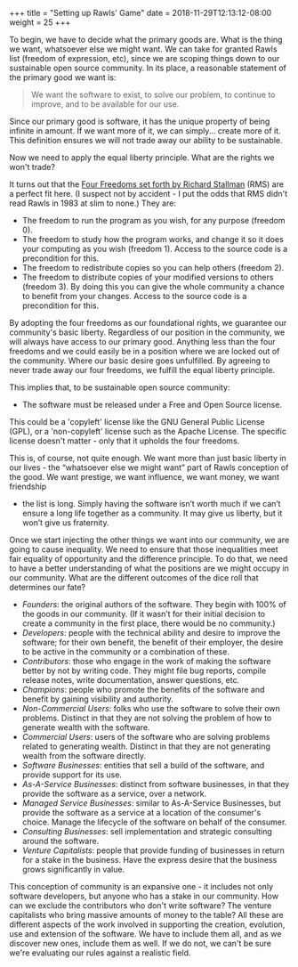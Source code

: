 +++
title = "Setting up Rawls' Game"
date = 2018-11-29T12:13:12-08:00
weight = 25 
+++

To begin, we have to decide what the primary goods are. What is the thing we
want, whatsoever else we might want. We can take for granted Rawls list
(freedom of expression, etc), since we are scoping things down to our
sustainable open source community. In its place, a reasonable statement of the
primary good we want is:

> We want the software to exist, to solve our problem, to continue to improve, and to be available for our use.

Since our primary good is software, it has the unique property of being
infinite in amount. If we want more of it, we can simply... create more of it.
This definition ensures we will not trade away our ability to be sustainable.

Now we need to apply the equal liberty principle. What are the rights we won't trade?

It turns out that the [Four Freedoms set forth by Richard
Stallman](https://www.gnu.org/philosophy/free-sw.en.html) (RMS) are a perfect
fit here. (I suspect not by accident - I put the odds that RMS didn't read
Rawls in 1983 at slim to none.) They are:

* The freedom to run the program as you wish, for any purpose (freedom 0).
* The freedom to study how the program works, and change it so it does your
  computing as you wish (freedom 1). Access to the source code is
  a precondition for this.
* The freedom to redistribute copies so you can help others (freedom 2).
* The freedom to distribute copies of your modified versions to others (freedom
  3). By doing this you can give the whole community a chance to benefit from
  your changes. Access to the source code is a precondition for this.

By adopting the four freedoms as our foundational rights, we guarantee our
community's basic liberty. Regardless of our position in the community, we will
always have access to our primary good. Anything less than the four freedoms
and we could easily be in a position where we are locked out of the community.
Where our basic desire goes unfulfilled. By agreeing to never trade away our
four freedoms, we fulfill the equal liberty principle.

This implies that, to be sustainable open source community:

* The software must be released under a Free and Open Source license.

This could be a 'copyleft' license like the GNU General Public License (GPL),
or a 'non-copyleft' license such as the Apache License. The specific license
doesn't matter - only that it upholds the four freedoms.

This is, of course, not quite enough. We want more than just basic liberty in
our lives - the “whatsoever else we might want” part of Rawls conception of the
good. We want prestige, we want influence, we want money, we want friendship
- the list is long. Simply having the software isn’t worth much if we can’t
ensure a long life together as a community. It may give us liberty, but it
won’t give us fraternity.

Once we start injecting the other things we want into our community, we are
going to cause inequality. We need to ensure that those inequalities meet fair
equality of opportunity and the difference principle. To do that, we need to
have a better understanding of what the positions are we might occupy in our
community. What are the different outcomes of the dice roll that determines our
fate? 

* *Founders*: the original authors of the software. They begin with 100% of the
  goods in our community. (If it wasn’t for their initial decision to create
  a community in the first place, there would be no community.)
* *Developers*: people with the technical ability and desire to improve the
  software; for their own benefit, the benefit of their employer, the desire
  to be active in the community or a combination of these.
* *Contributors*: those who engage in the work of making the software better by
  not by writing code. They might file bug reports, compile release notes,
  write documentation, answer questions, etc. 
* *Champions*: people who promote the benefits of the software and benefit by
  gaining visibility and authority.
* *Non-Commercial Users*: folks who use the software to solve their own
  problems. Distinct in that they are not solving the problem of how to
  generate wealth with the software.
* *Commercial Users*: users of the software who are solving problems related to
  generating wealth. Distinct in that they are not generating wealth from the
  software directly.
* *Software Businesses*: entities that sell a build of the software, and
  provide support for its use.
* *As-A-Service Businesses*: distinct from software businesses, in that they
  provide the software as a service, over a network.
* *Managed Service Businesses*: similar to As-A-Service Businesses, but
  provide the software as a service at a location of the consumer's choice.
  Manage the lifecycle of the software on behalf of the consumer.
* *Consulting Businesses*: sell implementation and strategic consulting around
  the software. 
* *Venture Capitalists*: people that provide funding of businesses in return
  for a stake in the business. Have the express desire that the business grows
  significantly in value.

This conception of community is an expansive one - it includes not only
software developers, but anyone who has a stake in our community. How can we
exclude the contributors who don't write software? The venture capitalists who
bring massive amounts of money to the table? All these are different aspects of
the work involved in supporting the creation, evolution, use and extension of
the software. We have to include them all, and as we discover new ones, include
them as well.  If we do not, we can't be sure we're evaluating our rules
against a realistic field.


